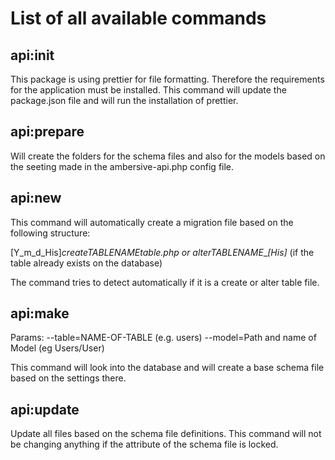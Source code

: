 # List of all available commands

## api:init

This package is using prettier for file formatting.
Therefore the requirements for the application must be installed.
This command will update the package.json file and will run the installation of prettier.

## api:prepare

Will create the folders for the schema files and also for the models based on the seeting made in the ambersive-api.php config file.

## api:new

This command will automatically create a migration file based on the following structure:

[Y_m_d_His]_create_*TABLENAME*_table.php or alter_*TABLENAME*_*[His]* (if the table already exists on the database)

The command tries to detect automatically if it is a create or alter table file.

## api:make

Params:
--table=NAME-OF-TABLE (e.g. users)
--model=Path and name of Model (eg Users/User)

This command will look into the database and will create a base schema file based on the settings there.

## api:update

Update all files based on the schema file definitions.
This command will not be changing anything if the attribute of the schema file is locked.